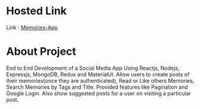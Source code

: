 # Hosted Link
Link : [Memories-App](https://memories-app-1.netlify.app/)

# About Project

End to End Development of a Social Media App Using Reactjs, Nodejs, Expressjs, MongoDB, Redux and MaterialUI.
Allow users to create posts of their memories(once they are authenticated), Read or Like others Memories, Search Memories by Tags and Title.
Provided features like Pagination and Google Login. Also show suggested posts for a user on visiting a particular post.
